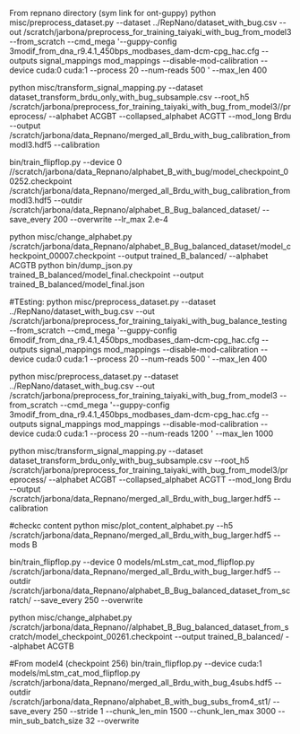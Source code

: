 From repnano directory (sym link for ont-guppy)
 python misc/preprocess_dataset.py --dataset ../RepNano/dataset_with_bug.csv --out /scratch/jarbona/preprocess_for_training_taiyaki_with_bug_from_model3 --from_scratch --cmd_mega '--guppy-config 3modif_from_dna_r9.4.1_450bps_modbases_dam-dcm-cpg_hac.cfg  --outputs signal_mappings mod_mappings --disable-mod-calibration --device cuda:0 cuda:1 --process 20 --num-reads 500 ' --max_len 400

python misc/transform_signal_mapping.py --dataset dataset_transform_brdu_only_with_bug_subsample.csv --root_h5 /scratch/jarbona/preprocess_for_training_taiyaki_with_bug_from_model3//preprocess/ --alphabet ACGBT --collapsed_alphabet ACGTT --mod_long Brdu --output /scratch/jarbona/data_Repnano/merged_all_Brdu_with_bug_calibration_frommodl3.hdf5 --calibration

bin/train_flipflop.py --device 0 //scratch/jarbona/data_Repnano/alphabet_B_with_bug/model_checkpoint_00252.checkpoint  /scratch/jarbona/data_Repnano/merged_all_Brdu_with_bug_calibration_frommodl3.hdf5 --outdir /scratch/jarbona/data_Repnano/alphabet_B_Bug_balanced_dataset/ --save_every 200  --overwrite --lr_max 2.e-4

python misc/change_alphabet.py /scratch/jarbona/data_Repnano/alphabet_B_Bug_balanced_dataset/model_checkpoint_00007.checkpoint --output trained_B_balanced/ --alphabet ACGTB
python bin/dump_json.py trained_B_balanced/model_final.checkpoint --output trained_B_balanced/model_final.json

#TEsting:
 python misc/preprocess_dataset.py --dataset ../RepNano/dataset_with_bug.csv --out /scratch/jarbona/preprocess_for_training_taiyaki_with_bug_balance_testing --from_scratch --cmd_mega '--guppy-config 6modif_from_dna_r9.4.1_450bps_modbases_dam-dcm-cpg_hac.cfg  --outputs signal_mappings mod_mappings --disable-mod-calibration --device cuda:0 cuda:1 --process 20 --num-reads 500 ' --max_len 400


 python misc/preprocess_dataset.py --dataset ../RepNano/dataset_with_bug.csv --out /scratch/jarbona/preprocess_for_training_taiyaki_with_bug_from_model3 --from_scratch --cmd_mega '--guppy-config 3modif_from_dna_r9.4.1_450bps_modbases_dam-dcm-cpg_hac.cfg  --outputs signal_mappings mod_mappings --disable-mod-calibration --device cuda:0 cuda:1 --process 20 --num-reads 1200 ' --max_len 1000

 python misc/transform_signal_mapping.py --dataset dataset_transform_brdu_only_with_bug_subsample.csv --root_h5 /scratch/jarbona/preprocess_for_training_taiyaki_with_bug_from_model3/preprocess/ --alphabet ACGBT --collapsed_alphabet ACGTT --mod_long Brdu --output /scratch/jarbona/data_Repnano/merged_all_Brdu_with_bug_larger.hdf5 --calibration

 #checkc content
 python misc/plot_content_alphabet.py --h5 /scratch/jarbona/data_Repnano/merged_all_Brdu_with_bug_larger.hdf5 --mods B

bin/train_flipflop.py --device 0 models/mLstm_cat_mod_flipflop.py   /scratch/jarbona/data_Repnano/merged_all_Brdu_with_bug_larger.hdf5 --outdir /scratch/jarbona/data_Repnano/alphabet_B_Bug_balanced_dataset_from_scratch/ --save_every 250  --overwrite

python misc/change_alphabet.py /scratch/jarbona/data_Repnano//alphabet_B_Bug_balanced_dataset_from_scratch/model_checkpoint_00261.checkpoint --output trained_B_balanced/ --alphabet ACGTB


#From model4 (checkpoint 256)
 bin/train_flipflop.py  --device cuda:1 models/mLstm_cat_mod_flipflop.py /scratch/jarbona/data_Repnano/merged_all_Brdu_with_bug_4subs.hdf5 --outdir /scratch/jarbona/data_Repnano/alphabet_B_with_bug_subs_from4_st1/ --save_every 250 --stride 1 --chunk_len_min 1500 --chunk_len_max 3000  --min_sub_batch_size 32 --overwrite
